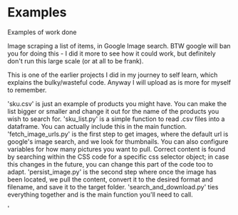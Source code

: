 # Examples
Examples of work done

Image scraping a list of items, in Google Image search. BTW google will ban you for doing this - I did it more to see how it could work, but definitely don't run this large scale (or at all to be frank).

This is one of the earlier projects I did in my journey to self learn, which explains the bulky/wasteful code. Anyway I will upload as is more for myself to remember.

'sku.csv' is just an example of products you might have. You can make the list bigger or smaller and change it out for the name of the products you wish to search for.
'sku_list.py' is a simple function to read .csv files into a dataframe. You can actually include this in the main function.
'fetch_image_urls.py' is the first step to get images, where the default url is google's image search, and we look for thumbnails. You can also configure variables for how many pictures you want to pull. Correct content is found by searching within the CSS code for a specific css selector object; in case this changes in the future, you can change this part of the code too to adapt.
'persist_image.py' is the second step where once the image has been located, we pull the content, convert it to  the desired format and filename, and save it to the target folder.
'search_and_download.py' ties everything together and is the main function you'll need to call.


'

